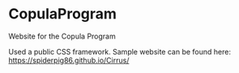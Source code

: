 # CopulaProgram
Website for the Copula Program

Used a public CSS framework. Sample website can be found here: https://spiderpig86.github.io/Cirrus/
